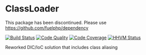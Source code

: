 ClassLoader
===========

This package has been discontinued. Please use https://github.com/fuelphp/dependency

[![Build Status](https://travis-ci.org/fuelphp/classloader.svg)](https://travis-ci.org/fuelphp/classloader)
[![Code Quality](https://scrutinizer-ci.com/g/fuelphp/classloader/badges/quality-score.png?b=master)](https://scrutinizer-ci.com/g/fuelphp/classloader/?branch=master)
[![Code Coverage](https://scrutinizer-ci.com/g/fuelphp/classloader/badges/coverage.png?b=master)](https://scrutinizer-ci.com/g/fuelphp/classloader/?branch=master)
[![HHVM Status](http://hhvm.h4cc.de/badge/fuelphp/classloader.svg)](http://hhvm.h4cc.de/package/fuelphp/classloader)

Reworked DIC/IoC solution that includes class aliasing
